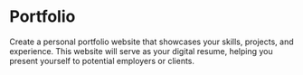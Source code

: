 # Portfolio
 Create a personal portfolio website that showcases your skills, projects, and experience. This  website will serve as your digital resume, helping you present yourself to potential employers or clients.
